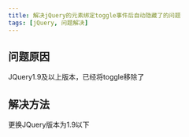 ```yaml
---
title: 解决jQuery的元素绑定toggle事件后自动隐藏了的问题
tags: [jQuery, 问题解决]
---
```


## 问题原因

JQuery1.9及以上版本，已经将toggle移除了

## 解决方法

更换JQuery版本为1.9以下